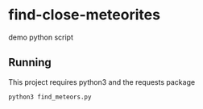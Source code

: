 # find-close-meteorites
demo python script


## Running

This project requires python3 and the requests package

`python3 find_meteors.py`
